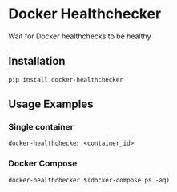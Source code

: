 # Docker Healthchecker
Wait for Docker healthchecks to be healthy

## Installation
```
pip install docker-healthchecker
```

## Usage Examples
### Single container
```
docker-healthchecker <container_id>
```

### Docker Compose
```
docker-healthchecker $(docker-compose ps -aq)
```
